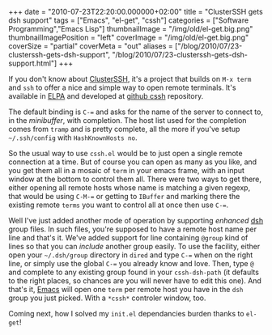 +++
date = "2010-07-23T22:20:00.000000+02:00"
title = "ClusterSSH gets dsh support"
tags = ["Emacs", "el-get", "cssh"]
categories = ["Software Programming","Emacs Lisp"]
thumbnailImage = "/img/old/el-get.big.png"
thumbnailImagePosition = "left"
coverImage = "/img/old/el-get.big.png"
coverSize = "partial"
coverMeta = "out"
aliases = ["/blog/2010/07/23-clusterssh-gets-dsh-support",
           "/blog/2010/07/23-clusterssh-gets-dsh-support.html"]
+++

If you don't know about 
[ClusterSSH](cssh.html), it's a project that builds on 
`M-x term`
and 
`ssh` to offer a nice and simple way to open remote terminals. It's
available in 
[ELPA](http://tromey.com/elpa/index.html) and developed at 
[github cssh](http://github.com/dimitri/cssh) repository.

The default binding is 
`C-=` and asks for the name of the server
to connect to, in the 
*minibuffer*, with completion. The host list used for
the completion comes from 
`tramp` and is pretty complete, all the more if
you've setup 
`~/.ssh/config` with 
`HashKnownHosts no`.

So the usual way to use 
`cssh.el` would be to just open a single remote
connection at a time. But of course you can open as many as you like, and
you get them all in a mosaic of 
`term` in your emacs frame, with an input
window at the bottom to control them all. There were two ways to get there,
either opening all remote hosts whose name is matching a given regexp, that
would be using 
`C-M-=` or getting to 
`IBuffer` and marking there
the existing remote 
`terms` you want to control all at once then use
`C-=`.

Well I've just added another mode of operation by supporting 
*enhanced* 
[dsh](http://www.netfort.gr.jp/~dancer/software/dsh.html.en)
group files. In such files, you're supposed to have a remote host name per
line and that's it. We've added support for line containing 
`@group` kind of
lines so that you can 
*include* another group easily. To use the facility,
either open your 
`~/.dsh/group` directory in 
`dired` and type 
`C-=`
when on the right line, or simply use the global 
`C-=` you
already know and love. Then, type 
`@` and complete to any existing group found
in your 
`cssh-dsh-path` (it defaults to the right places, so chances are you
will never have to edit this one). And that's it, 
[Emacs](http://www.gnu.org/software/emacs/) will open one 
`term`
per remote host you have in the 
`dsh` group you just picked. With a 
`*cssh*`
controler window, too.

Coming next, how I solved my 
`init.el` dependancies burden thanks to 
`el-get`!
